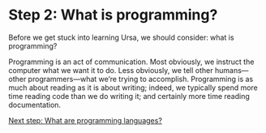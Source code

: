 # Step 2: What is programming?

Before we get stuck into learning Ursa, we should consider: what is programming?

Programming is an act of communication. Most obviously, we instruct the computer what we want it to do. Less obviously, we tell other humans—other programmers—what we’re trying to accomplish. Programming is as much about reading as it is about writing; indeed, we typically spend more time reading code than we do writing it; and certainly more time reading documentation.

[Next step: What are programming languages?](002a-what-are-programming-languages.md)